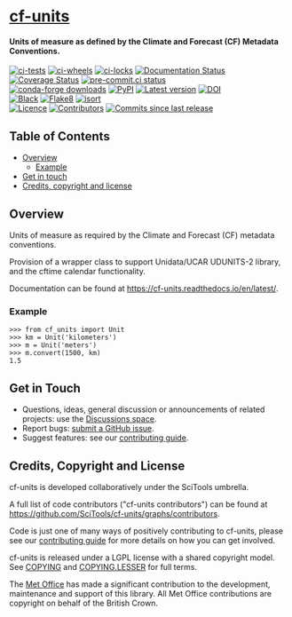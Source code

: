 # [cf-units](https://cf-units.readthedocs.io/en/latest/)

#### Units of measure as defined by the Climate and Forecast (CF) Metadata Conventions.

[comment]: # (https://shields.io/ is a good source of these)
[![ci-tests](https://github.com/SciTools/cf-units/actions/workflows/ci-tests.yml/badge.svg?branch=main)](https://github.com/SciTools/cf-units/actions/workflows/ci-tests.yml)
[![ci-wheels](https://github.com/SciTools/cf-units/actions/workflows/ci-wheels.yml/badge.svg?branch=main)](https://github.com/SciTools/cf-units/actions/workflows/ci-wheels.yml)
[![ci-locks](https://github.com/SciTools/cf-units/actions/workflows/ci-locks.yml/badge.svg?branch=main)](https://github.com/SciTools/cf-units/actions/workflows/ci-locks.yml)
[![Documentation Status](https://readthedocs.org/projects/cf-units/badge/?version=latest)](https://cf-units.readthedocs.io/en/latest/?badge=latest)
[![Coverage Status](https://codecov.io/gh/SciTools/cf-units/branch/main/graph/badge.svg?token=6LlYlyTUZG)](https://codecov.io/gh/SciTools/cf-units)
[![pre-commit.ci status](https://results.pre-commit.ci/badge/github/SciTools/cf-units/main.svg)](https://results.pre-commit.ci/latest/github/SciTools/cf-units/main)
\
[![conda-forge downloads](https://img.shields.io/conda/vn/conda-forge/cf-units?color=orange&label=conda-forge&logo=conda-forge&logoColor=white)](https://anaconda.org/conda-forge/cf-units)
[![PyPI](https://img.shields.io/pypi/v/cf-units?color=orange&label=pypi&logo=python&logoColor=white)](https://pypi.org/project/cf-units/)
[![Latest version](https://img.shields.io/github/tag/SciTools/cf-units)](https://github.com/SciTools/cf-units/releases)
[![DOI](https://zenodo.org/badge/DOI/10.5281/zenodo.3723086.svg)](https://doi.org/10.5281/zenodo.3723086)
\
[![Black](https://img.shields.io/badge/code%20style-black-000000)](https://github.com/psf/black)
[![Flake8](https://img.shields.io/badge/lint-flake8-lightgrey)](https://github.com/PyCQA/flake8)
[![isort](https://img.shields.io/badge/%20imports-isort-%231674b1?style=flat&labelColor=ef8336)](https://pycqa.github.io/isort/)
\
[![Licence](https://img.shields.io/github/license/SciTools/cf-units)](COPYING)
[![Contributors](https://img.shields.io/github/contributors/SciTools/cf-units)](https://github.com/SciTools/cf-units/graphs/contributors)
[![Commits since last release](https://img.shields.io/github/commits-since/SciTools/cf-units/latest.svg)](https://github.com/SciTools/cf-units/commits/main)

## Table of Contents

[comment]: # (NOTE: toc auto-generated with
  https://github.com/jonschlinkert/markdown-toc
    $> markdown-toc -i --bullets='-' README.md)

[comment]: # (This entire README can be markdown linted with
  https://github.com/igorshubovych/markdownlint-cli
    $ markdownlint README.md)

- [Overview](#overview)
  - [Example](#example)
- [Get in touch](#get-in-touch)
- [Credits, copyright and license](#credits-copyright-and-license)

## Overview

Units of measure as required by the Climate and Forecast (CF) metadata
conventions.

Provision of a wrapper class to support Unidata/UCAR UDUNITS-2 library, and the
cftime calendar functionality.

Documentation can be found at <https://cf-units.readthedocs.io/en/latest/>.

### Example

    >>> from cf_units import Unit
    >>> km = Unit('kilometers')
    >>> m = Unit('meters')
    >>> m.convert(1500, km)
    1.5

## Get in Touch

- Questions, ideas, general discussion or announcements
  of related projects: use the
  [Discussions space](https://github.com/SciTools/cf-units/discussions).
- Report bugs:
  [submit a GitHub issue](https://github.com/SciTools/cf-units/issues).
- Suggest features: see our [contributing guide](.github/CONTRIBUTING.md).

## Credits, Copyright and License

cf-units is developed collaboratively under the SciTools umbrella.

A full list of code contributors ("cf-units contributors") can be found at
https://github.com/SciTools/cf-units/graphs/contributors.

Code is just one of many ways of positively contributing to cf-units, please
see our [contributing guide](.github/CONTRIBUTING.md) for more details on how
you can get involved.

cf-units is released under a LGPL license with a shared copyright model.
See [COPYING](COPYING) and [COPYING.LESSER](COPYING.LESSER) for full terms.

The [Met Office](https://metoffice.gov.uk) has made a significant
contribution to the development, maintenance and support of this library.
All Met Office contributions are copyright on behalf of the British Crown.
